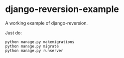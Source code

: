 django-reversion-example
========================

A working example of django-reversion.

Just do:

    python manage.py makemigrations
    python manage.py migrate
    python manage.py runserver
